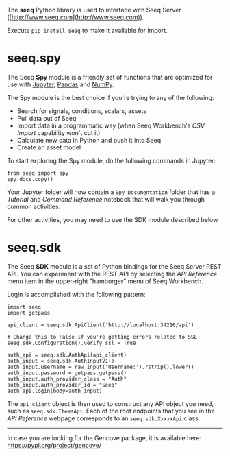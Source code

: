The **seeq** Python library is used to interface with Seeq Server ([http://www.seeq.com](http://www.seeq.com)).

Execute `pip install seeq` to make it available for import.

# seeq.spy

The Seeq **Spy** module is a friendly set of functions that are optimized for use with
[Jupyter](https://jupyter.org), [Pandas](https://pandas.pydata.org/) and [NumPy](https://www.numpy.org/).

The Spy module is the best choice if you're trying to any of the following:

- Search for signals, conditions, scalars, assets
- Pull data out of Seeq
- Import data in a programmatic way (when Seeq Workbench's *CSV Import* capability won't cut it)
- Calculate new data in Python and push it into Seeq
- Create an asset model

To start exploring the Spy module, do the following commands in Jupyter:

```
from seeq import spy
spy.docs.copy()
```

Your Jupyter folder will now contain a `Spy Documentation` folder that has a *Tutorial* and *Command Reference*
notebook that will walk you through common activities.

For other activities, you may need to use the SDK module described below.

# seeq.sdk

The Seeq **SDK** module is a set of Python bindings for the Seeq Server REST API. You can experiment with the
REST API by selecting the *API Reference* menu item in the upper-right "hamburger" menu of Seeq Workbench.

Login is accomplished with the following pattern:

```
import seeq
import getpass

api_client = seeq.sdk.ApiClient('http://localhost:34216/api')

# Change this to False if you're getting errors related to SSL
seeq.sdk.Configuration().verify_ssl = True

auth_api = seeq.sdk.AuthApi(api_client)
auth_input = seeq.sdk.AuthInputV1()
auth_input.username = raw_input('Username:').rstrip().lower()
auth_input.password = getpass.getpass()
auth_input.auth_provider_class = "Auth"
auth_input.auth_provider_id = "Seeq"
auth_api.login(body=auth_input)
```

The `api_client` object is then used to construct any API object you need, such as `seeq.sdk.ItemsApi`. Each of the root
endpoints that you see in the *API Reference* webpage corresponds to an `seeq.sdk.XxxxxApi` class.

----------

In case you are looking for the Gencove package, it is available here: https://pypi.org/project/gencove/ 